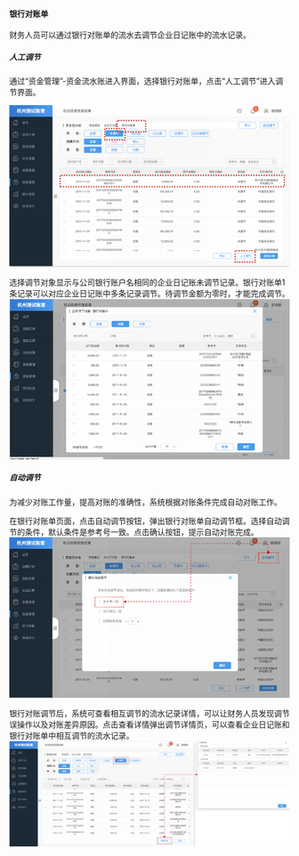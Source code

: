 #### 

#### 银行对账单

财务人员可以通过银行对账单的流水去调节企业日记账中的流水记录。

##### 人工调节

通过“资金管理”-资金流水账进入界面，选择银行对账单，点击“人工调节”进入调节界面。

![](/img/git33.png)

选择调节对象显示与公司银行账户名相同的企业日记账未调节记录。银行对账单1条记录可以对应企业日记账中多条记录调节。待调节金额为零时，才能完成调节。![](/img/git30.png)

##### 自动调节

为减少对账工作量，提高对账的准确性，系统根据对账条件完成自动对账工作。

在银行对账单页面，点击自动调节按钮，弹出银行对账单自动调节框。选择自动调节的条件，默认条件是参考号一致。点击确认按钮，提示自动对账完成。  
![](/img/git34.png)

银行对账调节后，系统可查看相互调节的流水记录详情，可以让财务人员发现调节误操作以及对账差异原因。点击查看详情弹出调节详情页，可以查看企业日记账和银行对账单中相互调节的流水记录。![](/img/git35.png)

